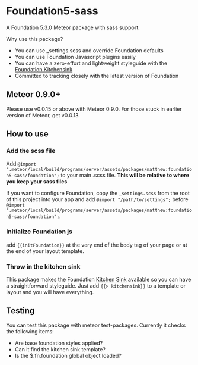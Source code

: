 # Foundation5-sass

A Foundation 5.3.0 Meteor package with sass support.

Why use this package?

* You can use _settings.scss and override Foundation defaults
* You can use Foundation Javascript plugins easily
* You can have a zero-effort and lightweight styleguide with the [Foundation Kitchensink](http://foundation.zurb.com/docs/components/kitchen_sink.html)
* Committed to tracking closely with the latest version of Foundation

## Meteor 0.9.0+

Please use v0.0.15 or above with Meteor 0.9.0. For those stuck in earlier version of Meteor, get v0.0.13.

## How to use

### Add the scss file

Add `@import ".meteor/local/build/programs/server/assets/packages/matthew:foundation5-sass/foundation";` to your main .scss file. **This will be relative to where you keep your sass files**

If you want to configure Foundation, copy the `_settings.scss` from the root of this project into your app and add `@import "/path/to/settings";` before `@import ".meteor/local/build/programs/server/assets/packages/matthew:foundation5-sass/foundation";`.

### Initialize Foundation js

add `{{initFoundation}}` at the very end of the body tag of your page or at the end of your layout template.

### Throw in the kitchen sink
This package makes the Foundation [Kitchen Sink](foundation.zurb.com/docs/components/kitchen_sink.html) available so you can have a straightforward styleguide. Just add `{{> kitchensink}}` to a template or layout and you will have everything.

## Testing

You can test this package with meteor test-packages. Currently it checks the following items:

- Are base foundation styles applied?
- Can it find the kitchen sink template?
- Is the $.fn.foundation global object loaded?
